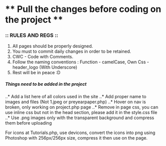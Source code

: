 # ** Pull the changes before coding on the project  **

### :: RULES AND REGS ::

1.  All pages should be properly designed.
2.  You must to commit daily changes in order to be retained.
3.  CWC - Code with Comments.
4.  Follow the naming conventions : Function - camelCase, Own Css - header_logo (With Underscore)
5.  Rest will be in peace :D



##### Things need to be added in the project

..* Add a list here of all colors used in the site
..* Add proper name to images and files (Not 1.jpeg or preyearpaper.php)
..* Hover on nav is broken, only working on project.php page
..* Remove in page css, you can use inline css but not in the head section, please add it in the style.css file
..* Use .png images only with the transparent background and compress them before uploading


For icons at Tutorials.php, use devicons, convert the icons into png using Photoshop with 256px/256px size, compress it then use on the page.
